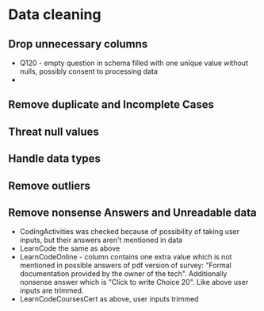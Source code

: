 # Data cleaning

## Drop unnecessary columns
- Q120 - empty question in schema filled with one unique value without nulls, possibly consent to processing data
- 
## Remove duplicate and Incomplete Cases
## Threat null values
## Handle data types
## Remove outliers

## Remove nonsense Answers and Unreadable data
- CodingActivities was checked because of possibility of taking user inputs, but their answers aren't mentioned in data
- LearnCode the same as above
- LearnCodeOnline - column contains one extra value which is not mentioned in possible answers of pdf version of survey: "Formal documentation provided by the owner of the tech". Additionally nonsense answer which is "Click to write Choice 20". Like above user inputs are trimmed.
- LearnCodeCoursesCert as above, user inputs trimmed